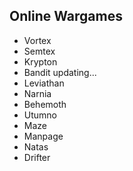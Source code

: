 ## Online Wargames

+ Vortex
+ Semtex
+ Krypton
+ Bandit        updating...
+ Leviathan
+ Narnia
+ Behemoth
+ Utumno
+ Maze
+ Manpage
+ Natas
+ Drifter

